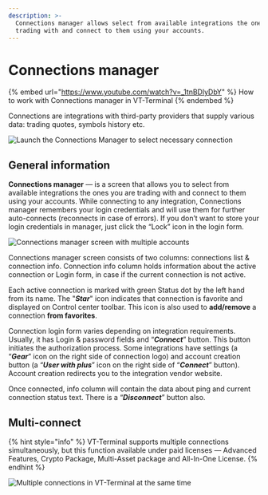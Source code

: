 ```yaml
---
description: >-
  Connections manager allows select from available integrations the ones you are
  trading with and connect to them using your accounts.
---
```


# Connections manager

{% embed url="https://www.youtube.com/watch?v=_1tnBDlyDbY" %}
How to work with Connections manager in VT-Terminal
{% endembed %}

Connections are integrations with third-party providers that supply various data: trading quotes, symbols history etc. 

![Launch the Connections Manager to select necessary connection](../.gitbook/assets/connections-manager.png)

## General information

**Connections manager** — is a screen that allows you to select from available integrations the ones you are trading with and connect to them using your accounts. While connecting to any integration, Connections manager remembers your login credentials and will use them for further auto-connects (reconnects in case of errors). If you don’t want to store your login credentials in manager, just click the “Lock” icon in the login form. 

![Connections manager screen with multiple accounts](../.gitbook/assets/multiple-accounts.gif)

Connections manager screen consists of two columns: connections list & connection info. Connection info column holds information about the active connection or Login form, in case if the current connection is not active.

Each active connection is marked with green Status dot by the left hand from its name. The "_**Star**_" icon indicates that connection is favorite and displayed on Control center toolbar. This icon is also used to **add/remove** a connection **from favorites**.

Connection login form varies depending on integration requirements. Usually, it has Login & password fields and “_**Connect**_” button. This button initiates the authorization process. Some integrations have settings (a “_**Gear**_” icon on the right side of connection logo) and account creation button (a “_**User with plus**_” icon on the right side of “_**Connect**_” button). Account creation redirects you to the integration vendor website.

Once connected, info column will contain the data about ping and current connection status text. There is a “_**Disconnect**_” button also.

## Multi-connect

{% hint style="info" %}
VT-Terminal supports multiple connections simultaneously, but this function available under paid licenses — Advanced Features, Crypto Package, Multi-Asset package and All-In-One License.
{% endhint %}

![Multiple connections in VT-Terminal at the same time ](../.gitbook/assets/multiple-connections.png)
